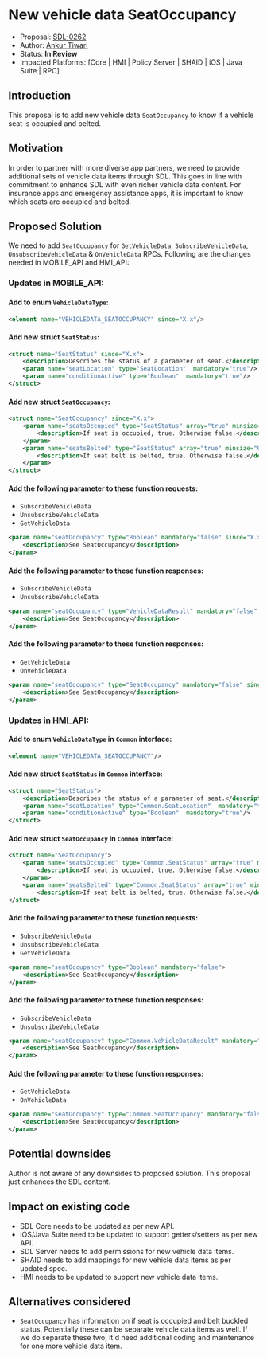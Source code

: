 # New vehicle data SeatOccupancy

* Proposal: [SDL-0262](0262-New-vehicle-data-SeatOccupancy.md)
* Author: [Ankur Tiwari](https://github.com/atiwari9)
* Status: **In Review**
* Impacted Platforms: [Core | HMI | Policy Server | SHAID | iOS | Java Suite | RPC]

## Introduction

This proposal is to add new vehicle data `SeatOccupancy` to know if a vehicle seat is occupied and belted.

## Motivation

In order to partner with more diverse app partners, we need to provide additional sets of vehicle data items through SDL. This goes in line with commitment to enhance SDL with even richer vehicle data content. For insurance apps and emergency assistance apps, it is important to know which seats are occupied and belted.

## Proposed Solution 

We need to add `SeatOccupancy` for `GetVehicleData`, `SubscribeVehicleData`, `UnsubscribeVehicleData` & `OnVehicleData` RPCs. Following are the changes needed in MOBILE_API and HMI_API:

### Updates in MOBILE_API:


#### Add to enum `VehicleDataType`: 

```xml
<element name="VEHICLEDATA_SEATOCCUPANCY" since="X.x"/>
```

#### Add new struct `SeatStatus`:
```xml
<struct name="SeatStatus" since="X.x">
	<description>Describes the status of a parameter of seat.</description>
	<param name="seatLocation" type="SeatLocation"  mandatory="true"/>
	<param name="conditionActive" type="Boolean"  mandatory="true"/>	
</struct>
```

#### Add new struct `SeatOccupancy`:

```xml	
<struct name="SeatOccupancy" since="X.x">
	<param name="seatsOccupied" type="SeatStatus" array="true" minsize="0" maxsize="100" mandatory="false">
		<description>If seat is occupied, true. Otherwise false.</description>
	</param>
	<param name="seatsBelted" type="SeatStatus" array="true" minsize="0" maxsize="100" mandatory="false">
		<description>If seat belt is belted, true. Otherwise false.</description>
	</param>	
</struct>
```

#### Add the following parameter to these function requests:
* `SubscribeVehicleData`
* `UnsubscribeVehicleData`
* `GetVehicleData`

```xml
<param name="seatOccupancy" type="Boolean" mandatory="false" since="X.x">
	<description>See SeatOccupancy</description>
</param>
```

#### Add the following parameter to these function responses:
* `SubscribeVehicleData`
* `UnsubscribeVehicleData`

```xml
<param name="seatOccupancy" type="VehicleDataResult" mandatory="false" since="X.x">
	<description>See SeatOccupancy</description>
</param>
```

#### Add the following parameter to these function responses:
* `GetVehicleData`
* `OnVehicleData`

```xml
<param name="seatOccupancy" type="SeatOccupancy" mandatory="false" since="X.x">
	<description>See SeatOccupancy</description>
</param>
```

### Updates in HMI_API:

#### Add to enum `VehicleDataType` in `Common` interface: 

```xml
<element name="VEHICLEDATA_SEATOCCUPANCY"/>
```

#### Add new struct `SeatStatus` in `Common` interface:

```xml
<struct name="SeatStatus">
	<description>Describes the status of a parameter of seat.</description>
	<param name="seatLocation" type="Common.SeatLocation"  mandatory="true"/>
	<param name="conditionActive" type="Boolean"  mandatory="true"/>
</struct>
```

#### Add new struct `SeatOccupancy` in `Common` interface:

```xml	
<struct name="SeatOccupancy">
	<param name="seatsOccupied" type="Common.SeatStatus" array="true" minsize="0" maxsize="100" mandatory="false">
		<description>If seat is occupied, true. Otherwise false.</description>
	</param>
	<param name="seatsBelted" type="Common.SeatStatus" array="true" minsize="0" maxsize="100" mandatory="false">
		<description>If seat belt is belted, true. Otherwise false.</description>
</struct>
```

#### Add the following parameter to these function requests:
* `SubscribeVehicleData`
* `UnsubscribeVehicleData`
* `GetVehicleData`

```xml
<param name="seatOccupancy" type="Boolean" mandatory="false">
	<description>See SeatOccupancy</description>
</param>
```

#### Add the following parameter to these function responses:
* `SubscribeVehicleData`
* `UnsubscribeVehicleData`

```xml
<param name="seatOccupancy" type="Common.VehicleDataResult" mandatory="false">
	<description>See SeatOccupancy</description>
</param>
```

#### Add the following parameter to these function responses:
* `GetVehicleData`
* `OnVehicleData`

```xml
<param name="seatOccupancy" type="Common.SeatOccupancy" mandatory="false">
	<description>See SeatOccupancy</description>
</param>
```

## Potential downsides

Author is not aware of any downsides to proposed solution. This proposal just enhances the SDL content.

## Impact on existing code

* SDL Core needs to be updated as per new API.
* iOS/Java Suite need to be updated to support getters/setters as per new API.
* SDL Server needs to add permissions for new vehicle data items.
* SHAID needs to add mappings for new vehicle data items as per updated spec.
* HMI needs to be updated to support new vehicle data items.

## Alternatives considered

* `SeatOccupancy` has information on if seat is occupied and belt buckled status. Potentially these can be separate vehicle data items as well. If we do separate these two, it'd need additional coding and maintenance for one more vehicle data item.
